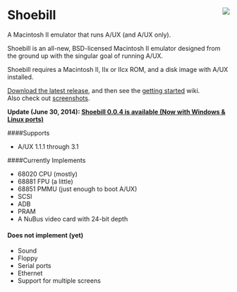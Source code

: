 <h1><img align=right src="../../../pruten.github.io/raw/master/web/stork_tiny_head3.jpg"/>Shoebill</h1>

A Macintosh II emulator that runs A/UX (and A/UX only). 

Shoebill is an all-new, BSD-licensed Macintosh II emulator designed from the ground up with the singular goal of running A/UX. 

Shoebill requires a Macintosh II, IIx or IIcx ROM, and a disk image with A/UX installed.

[Download the latest release], and then see the [getting started] wiki.  
Also check out [screenshots].

__Update (June 30, 2014): [Shoebill 0.0.4 is available (Now with Windows & Linux ports)]__

####Supports
* A/UX 1.1.1 through 3.1

####Currently Implements
* 68020 CPU (mostly)
* 68881 FPU (a little)
* 68851 PMMU (just enough to boot A/UX)
* SCSI
* ADB
* PRAM
* A NuBus video card with 24-bit depth

#### Does not implement (yet)
* Sound
* Floppy
* Serial ports
* Ethernet
* Support for multiple screens

    
[Download the latest release]:https://github.com/pruten/Shoebill/releases
[getting started]:https://github.com/pruten/Shoebill/wiki/Getting-Started
[screenshots]:https://github.com/pruten/Shoebill/wiki/Screenshots
[Shoebill 0.0.4 is available (Now with Windows & Linux ports)]:https://github.com/pruten/Shoebill/releases

